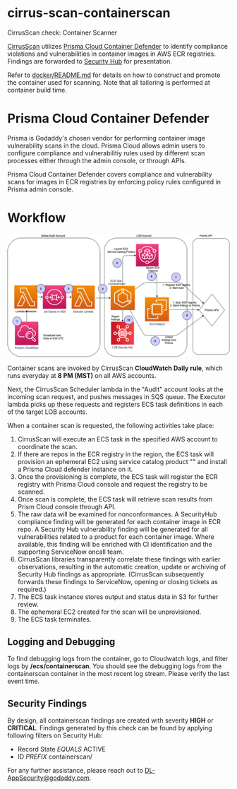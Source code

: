 # cirrus-scan-containerscan

CirrusScan check: Container Scanner

[CirrusScan](https://github.secureserver.net/appservices/CirrusScan) utilizes
[Prisma Cloud Container Defender](https://docs.paloaltonetworks.com/prisma/prisma-cloud/prisma-cloud-admin-compute/install/install_defender/install_single_container_defender.html) to identify compliance violations and vulnerabilities in container images in AWS ECR registries. Findings are forwarded to
[Security Hub](https://docs.aws.amazon.com/securityhub/latest/userguide/) for presentation.

Refer to [docker/README.md](docker/README.md) for details on how to construct
and promote the container used for scanning. Note that all tailoring is
performed at container build time.

# Prisma Cloud Container Defender

Prisma is Godaddy's chosen vendor for performing container image vulnerability scans in the cloud. Prisma Cloud allows admin users to configure compliance and vulnerabilitiy rules used by different scan processes either through the admin console, or through APIs. 

Prisma Cloud Container Defender covers compliance and vulnerability scans for images in ECR registries by enforcing policy rules configured in Prisma admin console.


# Workflow

![Container Scan Workflow](ContainerScan_architecture.png "Container Scan Workflow")

Container scans are invoked by CirrusScan **CloudWatch Daily rule**, which runs everyday at **8 PM (MST)** on all AWS accounts.

Next, the CirrusScan Scheduler lambda in the "Audit" account looks at the incoming scan request, and pushes messages in SQS   queue. The Executor lambda picks up these requests and registers ECS task definitions in each of the target LOB accounts.

When a container scan is requested, the following activities take place:

1. CirrusScan will execute an ECS task in the specified AWS account to coordinate the scan.
2. If there are repos in the ECR registry in the region, the ECS task will provision an ephemeral EC2 using service catalog product "" and install a Prisma Cloud defender instance on it.
3. Once the provisioning is complete, the ECS task will register the ECR registry with Prisma Cloud console and request the registry to be scanned.
4. Once scan is complete, the ECS task will retrieve scan results from Prism Cloud console through API.
5. The raw data will be examined for nonconformances. A SecurityHub compliance finding will be generated for each container image in ECR repo. A Security Hub vulnerability finding will be generated for all vulnerabilities related to a product for each container image. Where available, this finding will be enriched with CI identification and the supporting ServiceNow oncall team.
6. CirrusScan libraries transparently correlate these findings with earlier observations, resulting in the automatic creation, update or archiving of Security Hub findings as appropriate. (CirrusScan subsequently forwards these  findings to ServiceNow, opening or closing tickets as required.)
7. The ECS task instance stores output and status data in S3 for further review.
8. The ephemeral EC2 created for the scan will be unprovisioned.
9. The ECS task terminates.

## Logging and Debugging

To find debugging logs from the container, go to Cloudwatch logs, and
filter logs by **/ecs/containerscan**. You should see the debugging logs from the
containerscan container in the most recent log stream. Please verify the last event time.
  
## Security Findings

By design, all containerscan findings are created with severity **HIGH** or **CRITICAL**.
Findings generated by this check can be found by applying following filters on
Security Hub:

* Record State _EQUALS_ ACTIVE
* ID _PREFIX_ containerscan/
  
For any further assistance, please reach out to DL-AppSecurity@godaddy.com.

